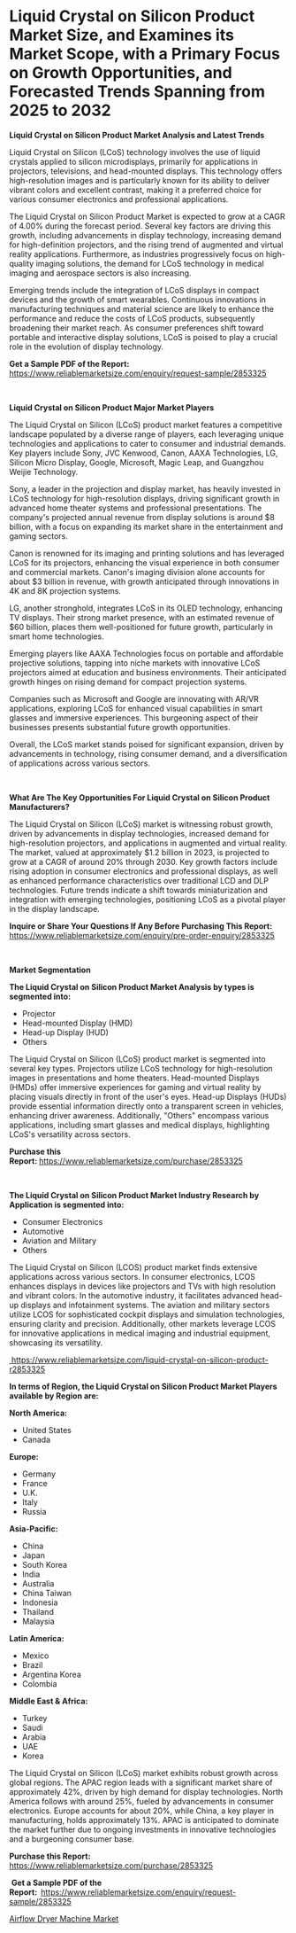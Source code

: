 <p><h1>Liquid Crystal on Silicon Product Market Size, and Examines its Market Scope, with a Primary Focus on Growth Opportunities, and Forecasted Trends Spanning from 2025 to 2032</h1></p><p><strong>Liquid Crystal on Silicon Product Market Analysis and Latest Trends</strong></p>
<p><p>Liquid Crystal on Silicon (LCoS) technology involves the use of liquid crystals applied to silicon microdisplays, primarily for applications in projectors, televisions, and head-mounted displays. This technology offers high-resolution images and is particularly known for its ability to deliver vibrant colors and excellent contrast, making it a preferred choice for various consumer electronics and professional applications.</p><p>The Liquid Crystal on Silicon Product Market is expected to grow at a CAGR of 4.00% during the forecast period. Several key factors are driving this growth, including advancements in display technology, increasing demand for high-definition projectors, and the rising trend of augmented and virtual reality applications. Furthermore, as industries progressively focus on high-quality imaging solutions, the demand for LCoS technology in medical imaging and aerospace sectors is also increasing.</p><p>Emerging trends include the integration of LCoS displays in compact devices and the growth of smart wearables. Continuous innovations in manufacturing techniques and material science are likely to enhance the performance and reduce the costs of LCoS products, subsequently broadening their market reach. As consumer preferences shift toward portable and interactive display solutions, LCoS is poised to play a crucial role in the evolution of display technology.</p></p>
<p><strong>Get a Sample PDF of the Report:&nbsp;</strong> <a href="https://www.reliablemarketsize.com/enquiry/request-sample/2853325?utm_campaign=3217&utm_medium=2&utm_source=Github&utm_content=ia&utm_term=11032025&utm_id=liquid-crystal-on-silicon-product">https://www.reliablemarketsize.com/enquiry/request-sample/2853325</a></p>
<p>&nbsp;</p>
<p><strong>Liquid Crystal on Silicon Product Major Market Players</strong></p>
<p><p>The Liquid Crystal on Silicon (LCoS) product market features a competitive landscape populated by a diverse range of players, each leveraging unique technologies and applications to cater to consumer and industrial demands. Key players include Sony, JVC Kenwood, Canon, AAXA Technologies, LG, Silicon Micro Display, Google, Microsoft, Magic Leap, and Guangzhou Weijie Technology.</p><p>Sony, a leader in the projection and display market, has heavily invested in LCoS technology for high-resolution displays, driving significant growth in advanced home theater systems and professional presentations. The company's projected annual revenue from display solutions is around $8 billion, with a focus on expanding its market share in the entertainment and gaming sectors.</p><p>Canon is renowned for its imaging and printing solutions and has leveraged LCoS for its projectors, enhancing the visual experience in both consumer and commercial markets. Canon's imaging division alone accounts for about $3 billion in revenue, with growth anticipated through innovations in 4K and 8K projection systems.</p><p>LG, another stronghold, integrates LCoS in its OLED technology, enhancing TV displays. Their strong market presence, with an estimated revenue of $60 billion, places them well-positioned for future growth, particularly in smart home technologies.</p><p>Emerging players like AAXA Technologies focus on portable and affordable projective solutions, tapping into niche markets with innovative LCoS projectors aimed at education and business environments. Their anticipated growth hinges on rising demand for compact projection systems.</p><p>Companies such as Microsoft and Google are innovating with AR/VR applications, exploring LCoS for enhanced visual capabilities in smart glasses and immersive experiences. This burgeoning aspect of their businesses presents substantial future growth opportunities.</p><p>Overall, the LCoS market stands poised for significant expansion, driven by advancements in technology, rising consumer demand, and a diversification of applications across various sectors.</p></p>
<p>&nbsp;</p>
<p><strong>What Are The Key Opportunities For Liquid Crystal on Silicon Product Manufacturers?</strong></p>
<p><p>The Liquid Crystal on Silicon (LCoS) market is witnessing robust growth, driven by advancements in display technologies, increased demand for high-resolution projectors, and applications in augmented and virtual reality. The market, valued at approximately $1.2 billion in 2023, is projected to grow at a CAGR of around 20% through 2030. Key growth factors include rising adoption in consumer electronics and professional displays, as well as enhanced performance characteristics over traditional LCD and DLP technologies. Future trends indicate a shift towards miniaturization and integration with emerging technologies, positioning LCoS as a pivotal player in the display landscape.</p></p>
<p><strong>Inquire or Share Your Questions If Any Before Purchasing This Report:</strong> <a href="https://www.reliablemarketsize.com/enquiry/pre-order-enquiry/2853325?utm_campaign=3217&utm_medium=2&utm_source=Github&utm_content=ia&utm_term=11032025&utm_id=liquid-crystal-on-silicon-product">https://www.reliablemarketsize.com/enquiry/pre-order-enquiry/2853325</a></p>
<p>&nbsp;</p>
<p><strong>Market Segmentation</strong></p>
<p><strong>The Liquid Crystal on Silicon Product Market Analysis by types is segmented into:</strong></p>
<p><ul><li>Projector</li><li>Head-mounted Display (HMD)</li><li>Head-up Display (HUD)</li><li>Others</li></ul></p>
<p><p>The Liquid Crystal on Silicon (LCoS) product market is segmented into several key types. Projectors utilize LCoS technology for high-resolution images in presentations and home theaters. Head-mounted Displays (HMDs) offer immersive experiences for gaming and virtual reality by placing visuals directly in front of the user's eyes. Head-up Displays (HUDs) provide essential information directly onto a transparent screen in vehicles, enhancing driver awareness. Additionally, "Others" encompass various applications, including smart glasses and medical displays, highlighting LCoS's versatility across sectors.</p></p>
<p><strong>Purchase this Report:&nbsp;</strong><a href="https://www.reliablemarketsize.com/purchase/2853325?utm_campaign=3217&utm_medium=2&utm_source=Github&utm_content=ia&utm_term=11032025&utm_id=liquid-crystal-on-silicon-product">https://www.reliablemarketsize.com/purchase/2853325</a></p>
<p>&nbsp;</p>
<p><strong>The Liquid Crystal on Silicon Product Market Industry Research by Application is segmented into:</strong></p>
<p><ul><li>Consumer Electronics</li><li>Automotive</li><li>Aviation and Military</li><li>Others</li></ul></p>
<p><p>The Liquid Crystal on Silicon (LCOS) product market finds extensive applications across various sectors. In consumer electronics, LCOS enhances displays in devices like projectors and TVs with high resolution and vibrant colors. In the automotive industry, it facilitates advanced head-up displays and infotainment systems. The aviation and military sectors utilize LCOS for sophisticated cockpit displays and simulation technologies, ensuring clarity and precision. Additionally, other markets leverage LCOS for innovative applications in medical imaging and industrial equipment, showcasing its versatility.</p></p>
<p><a href="https://www.reliablemarketsize.com/liquid-crystal-on-silicon-product-r2853325?utm_campaign=3217&utm_medium=2&utm_source=Github&utm_content=ia&utm_term=11032025&utm_id=liquid-crystal-on-silicon-product">&nbsp;https://www.reliablemarketsize.com/liquid-crystal-on-silicon-product-r2853325</a></p>
<p><strong>In terms of Region, the Liquid Crystal on Silicon Product Market Players available by Region are:</strong></p>
<p>
    <p> <strong> North America: </strong>
        <ul>
            <li>United States</li>
            <li>Canada</li>
        </ul>
        </p> 
    <p> <strong> Europe: </strong>
        <ul>
            <li>Germany</li>
            <li>France</li>
            <li>U.K.</li>
            <li>Italy</li>
            <li>Russia</li>
        </ul>
        </p> 
    <p> <strong> Asia-Pacific: </strong>
        <ul>
            <li>China</li>
            <li>Japan</li>
            <li>South Korea</li>
            <li>India</li>
            <li>Australia</li>
            <li>China Taiwan</li>
            <li>Indonesia</li>
            <li>Thailand</li>
            <li>Malaysia</li>
        </ul>
        </p> 
    <p> <strong> Latin America: </strong>
        <ul>
            <li>Mexico</li>
            <li>Brazil</li>
            <li>Argentina Korea</li>
            <li>Colombia</li>
        </ul>
        </p> 
    <p> <strong> Middle East & Africa: </strong>
        <ul>
            <li>Turkey</li>
            <li>Saudi</li>
            <li>Arabia</li>
            <li>UAE</li>
            <li>Korea</li>
        </ul>
    </p>
    </p>
<p><p>The Liquid Crystal on Silicon (LCoS) market exhibits robust growth across global regions. The APAC region leads with a significant market share of approximately 42%, driven by high demand for display technologies. North America follows with around 25%, fueled by advancements in consumer electronics. Europe accounts for about 20%, while China, a key player in manufacturing, holds approximately 13%. APAC is anticipated to dominate the market further due to ongoing investments in innovative technologies and a burgeoning consumer base.</p></p>
<p><strong>Purchase this Report: </strong><a href="https://www.reliablemarketsize.com/purchase/2853325?utm_campaign=3217&utm_medium=2&utm_source=Github&utm_content=ia&utm_term=11032025&utm_id=liquid-crystal-on-silicon-product">https://www.reliablemarketsize.com/purchase/2853325</a></p>
<p>&nbsp;<strong>Get a Sample PDF of the Report:&nbsp;&nbsp;</strong><a href="https://www.reliablemarketsize.com/enquiry/request-sample/2853325?utm_campaign=3217&utm_medium=2&utm_source=Github&utm_content=ia&utm_term=11032025&utm_id=liquid-crystal-on-silicon-product">https://www.reliablemarketsize.com/enquiry/request-sample/2853325</a></p>
<p><strong></strong></p>
<p><p><a href="https://github.com/ebalabenoot/Market-Research-Report-List-1/blob/main/airflow-dryer-machine-market.md?utm_campaign=3217&utm_medium=2&utm_source=Github&utm_content=ia&utm_term=11032025&utm_id=liquid-crystal-on-silicon-product">Airflow Dryer Machine Market</a></p></p>